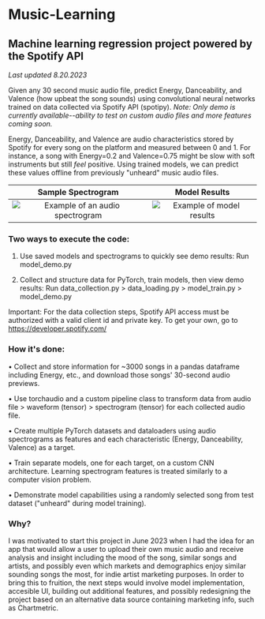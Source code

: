 # Music-Learning
## Machine learning regression project powered by the Spotify API

*Last updated 8.20.2023*

Given any 30 second music audio file, predict Energy, Danceability, and Valence (how upbeat the song sounds) using convolutional neural networks trained on data collected via Spotify API (spotipy). *Note: Only demo is currently available--ability to test on custom audio files and more features coming soon.*

Energy, Danceability, and Valence are audio characteristics stored by Spotify for every song on the platform and measured between 0 and 1. For instance, a song with Energy=0.2 and Valence=0.75 might be slow with soft instruments but still *feel* positive. Using trained models, we can predict these values offline from previously "unheard" music audio files.

Sample Spectrogram             |  Model Results
:-------------------------:|:-------------------------:
![Example of an audio spectrogram](https://i.ibb.co/HNqwGjJ/dont-be-shy-spec-demo.png)  |  ![Example of model results](https://i.ibb.co/HHFq0b9/dont-be-shy-demo.png)

### Two ways to execute the code:
1. Use saved models and spectrograms to quickly see demo results: 
   Run model_demo.py

2. Collect and structure data for PyTorch, train models, then view demo results:
   Run data_collection.py > data_loading.py > model_train.py > model_demo.py

Important: For the data collection steps, Spotify API access must be authorized with a valid client id and private key. To get your own, go to https://developer.spotify.com/

### How it's done:
• Collect and store information for ~3000 songs in a pandas dataframe including Energy, etc., and download those songs' 30-second audio previews.

• Use torchaudio and a custom pipeline class to transform data from audio file > waveform (tensor) > spectrogram (tensor) for each collected audio file.

• Create multiple PyTorch datasets and dataloaders using audio spectrograms as features and each characteristic (Energy, Danceability, Valence) as a target.

• Train separate models, one for each target, on a custom CNN architecture. Learning spectrogram features is treated similarly to a computer vision problem.

• Demonstrate model capabilities using a randomly selected song from test dataset ("unheard" during model training).

### Why?
I was motivated to start this project in June 2023 when I had the idea for an app that would allow a user to upload their own music audio and receive analysis and insight including the mood of the song, similar songs and artists, and possibly even which markets and demographics enjoy similar sounding songs the most, for indie artist marketing purposes. In order to bring this to fruition, the next steps would involve model implementation, accesible UI, building out additional features, and possibly redesigning the project based on an alternative data source containing marketing info, such as Chartmetric.
